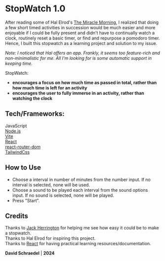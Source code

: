 # StopWatch 1.0

After reading some of Hal Elrod's [The Miracle Morning](https://miraclemorning.com/), I realized that doing a few short timed activities in succession would be much easier and more enjoyable if I could be fully present and didn't have to continually watch a clock, routinely reset a basic timer, or find and repurpose a pomodoro timer. Hence, I built this stopwatch as a learning project and solution to my issue.

_Note: I noticed that Hal offers an app. Frankly, it seems too feature-rich and non-minimalistic for me. All I'm looking for is some automatic support in keeping time._

StopWatch:

- **encourages a focus on how much time as passed in total, rather than how much time is left for an activity**
- **encourages the user to fully immerse in an activity, rather than watching the clock**

## Tech/Frameworks:

JavaScript  
[Node.js](https://nodejs.org/)  
[Vite](https://vitejs.dev/)  
[React](https://react.dev/)  
[react-router-dom](https://www.npmjs.com/package/react-router-dom)  
[TailwindCss](https://tailwindcss.com/)

## How to Use

- Choose a interval in number of minutes from the number input. If no interval is selected, none will be used.
- Choose a sound to be played each interval from the sound options input. If no sound is selected, none will be played.
- Press "Start".

## Credits

Thanks to [Jack Herrington](https://www.youtube.com/watch?v=j8s01ThR7bQ) for helping me see how easy it could be to make a stopwatch.  
Thanks to Hal Elrod for inspiring this project.  
Thanks to [React](https://react.dev/learn) for having practical learning resources/documentation.

**David Schraedel** | **2024**
